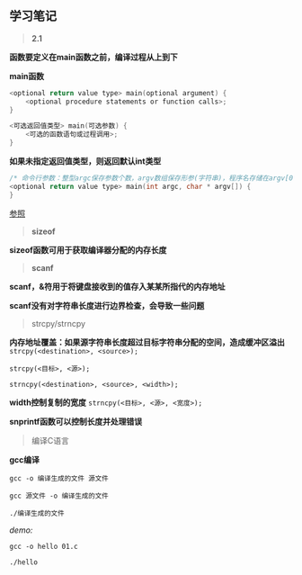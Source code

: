 ## 学习笔记

> **2.1**

**函数要定义在main函数之前，编译过程从上到下**

**main函数**
```C
<optional return value type> main(optional argument) {
    <optional procedure statements or function calls>;
}
```

```C
<可选返回值类型> main(可选参数) {
    <可选的函数语句或过程调用>;
}
```

**如果未指定返回值类型，则返回默认int类型**


```C
/* 命令行参数：整型argc保存参数个数，argv数组保存形参(字符串)，程序名存储在argv[0] */
<optional return value type> main(int argc, char * argv[]) {
}
```
[参照](https://blog.csdn.net/weixin_40539125/article/details/82585792)

> **sizeof**

**sizeof函数可用于获取编译器分配的内存长度**

> **scanf**

**scanf，&符用于将键盘接收到的值存入某某所指代的内存地址**

**scanf没有对字符串长度进行边界检查，会导致一些问题**

> strcpy/strncpy

**内存地址覆盖：如果源字符串长度超过目标字符串分配的空间，造成缓冲区溢出**
`strcpy(<destination>, <source>);`

`strcpy(<目标>, <源>);`

`strncpy(<destination>, <source>, <width>);`

**width控制复制的宽度**
`strncpy(<目标>, <源>, <宽度>);`

**snprintf函数可以控制长度并处理错误**

> 编译C语言

**gcc编译**

`gcc -o 编译生成的文件 源文件`

`gcc 源文件 -o 编译生成的文件`

`./编译生成的文件`

*demo:*

`gcc -o hello 01.c`

`./hello`
